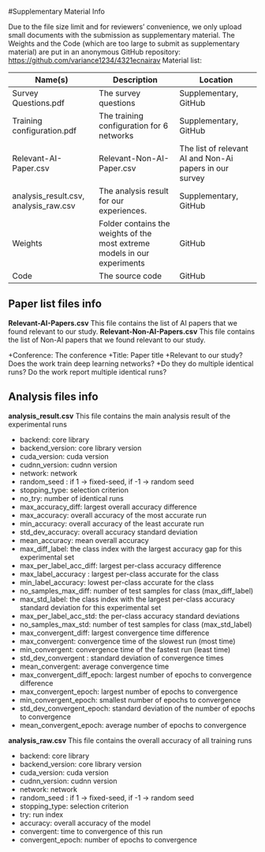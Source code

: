 #Supplementary Material Info

Due to the file size limit and for reviewers’ convenience, we only upload small documents with the submission as supplementary material. The Weights and the Code (which are too large to submit as supplementary material) are put in an anonymous GitHub repository: https://github.com/variance1234/4321ecnairav
Material list:

Name(s) |Description|Location
---|---|---
Survey Questions.pdf| The survey questions| Supplementary, GitHub
Training configuration.pdf| The training configuration for 6 networks| Supplementary, GitHub
Relevant-AI-Paper.csv| Relevant-Non-AI-Paper.csv| The list of relevant AI and Non-Ai papers in our survey| Supplementary, GitHub
analysis_result.csv, analysis_raw.csv| The analysis result for our experiences.| Supplementary, GitHub
Weights| Folder contains the weights of the most extreme models in our experiments| GitHub
Code| The source code| GitHub


## Paper list files info
**Relevant-AI-Papers.csv**
This file contains the list of AI papers that we found relevant to our study.
**Relevant-Non-AI-Papers.csv**
This file contains the list of Non-AI papers that we found relevant to our study.

+Conference: The conference
+Title: Paper title
+Relevant to our study? Does the work train deep learning networks?
+Do they do multiple identical runs? Do the work report multiple identical runs?

## Analysis files info
**analysis_result.csv**
This file contains the main analysis result of the experimental runs

+ backend: core library
+ backend_version: core library version
+ cuda_version: cuda version
+ cudnn_version: cudnn version
+ network: network	
+ random_seed	: if 1 ->  fixed-seed, if -1 -> random seed
+ stopping_type: selection criterion	
+ no_try: number of identical runs	
+ max_accuracy_diff:	largest overall accuracy difference
+ max_accuracy: overall accuracy of the most accurate run	
+ min_accuracy: overall accuracy of the least accurate run	
+ std_dev_accuracy: overall accuracy standard deviation	
+ mean_accuracy: mean overall accuracy	
+ max_diff_label: the class index with the largest accuracy gap for this experimental set	
+ max_per_label_acc_diff: largest per-class accuracy difference	
+ max_label_accuracy	: largest per-class accurate for the class 
+ min_label_accuracy: lowest per-class accurate for the class	
+ no_samples_max_diff: number of test samples for class (max_diff_label)	
+ max_std_label: the class index with the largest per-class accuracy standard deviation for this experimental set		
+ max_per_label_acc_std: the per-class accuracy standard deviations	
+ no_samples_max_std: number of test samples for class (max_std_label)	
+ max_convergent_diff: largest convergence time difference	
+ max_convergent: convergence time of the slowest run (most time)	
+ min_convergent: convergence time of the fastest run (least time)	
+ std_dev_convergent	: standard deviation of convergence times
+ mean_convergent: average convergence time	
+ max_convergent_diff_epoch: largest number of epochs to convergence difference	
+ max_convergent_epoch: largest number of epochs to convergence	
+ min_convergent_epoch: smallest number of epochs to convergence	
+ std_dev_convergent_epoch: standard deviation of the number of epochs to convergence
+ mean_convergent_epoch: average number of epochs to convergence

**analysis_raw.csv**
This file contains the overall accuracy of all training runs

+ backend: core library
+ backend_version: core library version
+ cuda_version: cuda version
+ cudnn_version: cudnn version
+ network: network	
+ random_seed	: if 1 ->  fixed-seed, if -1 -> random seed
+ stopping_type: selection criterion	
+ try: run index
+ accuracy: overall accuracy of the model
+ convergent: time to convergence of this run
+ convergent_epoch: number of epochs to convergence
